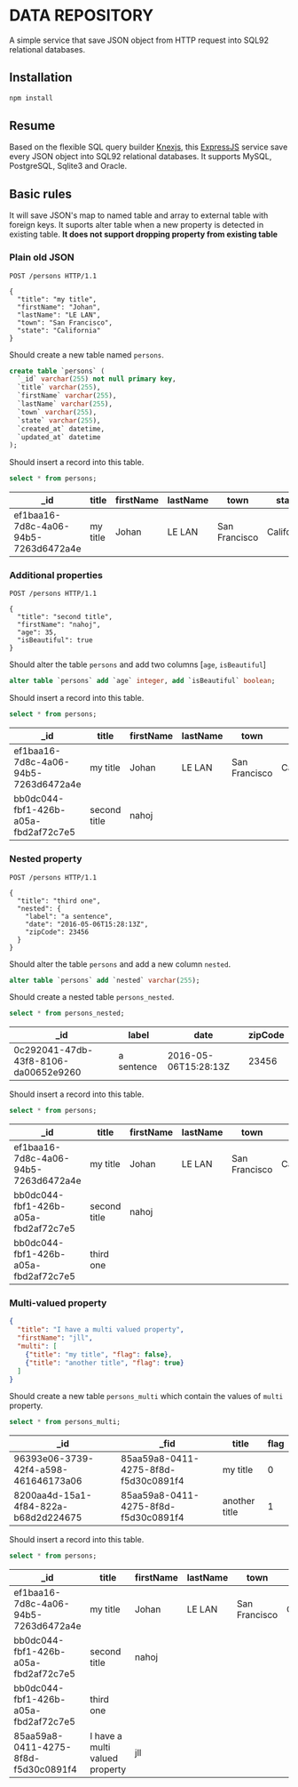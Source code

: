 # DATA REPOSITORY

A simple service that save JSON object from HTTP request into SQL92 relational databases.

## Installation

```sh
npm install
```

## Resume

Based on the flexible SQL query builder [Knexjs](https://github.com/tgriesser/knex), this [ExpressJS](http://expressjs.com/) service save every JSON object into SQL92 relational databases. It supports MySQL, PostgreSQL, Sqlite3 and Oracle.

## Basic rules

It will save JSON's map to named table and array to external table with foreign keys. 
It suports alter table when a new property is detected in existing table. 
**It does not support dropping property from existing table**

### Plain old JSON
```http
POST /persons HTTP/1.1

{
  "title": "my title",
  "firstName": "Johan",
  "lastName": "LE LAN",
  "town": "San Francisco",
  "state": "California"
}
```
Should create a new table named `persons`.
```sql
create table `persons` (
  `_id` varchar(255) not null primary key, 
  `title` varchar(255), 
  `firstName` varchar(255), 
  `lastName` varchar(255), 
  `town` varchar(255), 
  `state` varchar(255), 
  `created_at` datetime, 
  `updated_at` datetime
);
```
Should insert a record into this table.
```sql
select * from persons;
```

| _id | title | firstName | lastName | town | state |
|----------|----------|-----------|----------|---------------|------------|
| ef1baa16-7d8c-4a06-94b5-7263d6472a4e | my title | Johan | LE LAN | San Francisco | California |

### Additional properties
```http
POST /persons HTTP/1.1

{
  "title": "second title",
  "firstName": "nahoj",
  "age": 35,
  "isBeautiful": true
}
```
Should alter the table `persons` and add two columns [`age`, `isBeautiful`]
```sql
alter table `persons` add `age` integer, add `isBeautiful` boolean;
```
Should insert a record into this table.
```sql
select * from persons;
```

| _id | title | firstName | lastName | town | state | age | isBeautiful |
|----------|----------|-----------|----------|---------------|------------|------------|------------|
| ef1baa16-7d8c-4a06-94b5-7263d6472a4e | my title | Johan | LE LAN | San Francisco | California |
| bb0dc044-fbf1-426b-a05a-fbd2af72c7e5 | second title | nahoj | | | | 35 | 1 |

### Nested property
```http
POST /persons HTTP/1.1

{
  "title": "third one",
  "nested": {
    "label": "a sentence",
    "date": "2016-05-06T15:28:13Z",
    "zipCode": 23456
  }
}
```
Should alter the table `persons` and add a new column `nested`.
```sql
alter table `persons` add `nested` varchar(255);
```
Should create a nested table `persons_nested`.
```sql
select * from persons_nested;
```

| _id | label | date | zipCode |
|----------|----------|-----------|----------|
| 0c292041-47db-43f8-8106-da00652e9260 | a sentence | 2016-05-06T15:28:13Z | 23456 |

Should insert a record into this table.
```sql
select * from persons;
```

| _id | title | firstName | lastName | town | state | age | isBeautiful | nested |
|----------|----------|-----------|----------|---------------|------------|------------|------------|------------|
| ef1baa16-7d8c-4a06-94b5-7263d6472a4e | my title | Johan | LE LAN | San Francisco | California | | | | |
| bb0dc044-fbf1-426b-a05a-fbd2af72c7e5 | second title | nahoj | | | | 35 | 1 | |
| bb0dc044-fbf1-426b-a05a-fbd2af72c7e5 | third one | | | | | | | 0c292041-47db-43f8-8106-da00652e9260 |

### Multi-valued property
```json
{
  "title": "I have a multi valued property",
  "firstName": "jll",
  "multi": [
    {"title": "my title", "flag": false},
    {"title": "another title", "flag": true}
  ]
}
```
Should create a new table `persons_multi` which contain the values of `multi` property.
```sql
select * from persons_multi;
```

| _id | _fid | title | flag |
|----------|----------|-----------|----------|
| 96393e06-3739-42f4-a598-461646173a06 | 85aa59a8-0411-4275-8f8d-f5d30c0891f4 | my title | 0 |
| 8200aa4d-15a1-4f84-822a-b68d2d224675 | 85aa59a8-0411-4275-8f8d-f5d30c0891f4 | another title | 1 |

Should insert a record into this table.
```sql
select * from persons;
```

| _id | title | firstName | lastName | town | state | age | isBeautiful | nested |
|----------|----------|-----------|----------|---------------|------------|------------|------------|------------|
| ef1baa16-7d8c-4a06-94b5-7263d6472a4e | my title | Johan | LE LAN | San Francisco | California | | | | |
| bb0dc044-fbf1-426b-a05a-fbd2af72c7e5 | second title | nahoj | | | | 35 | 1 | |
| bb0dc044-fbf1-426b-a05a-fbd2af72c7e5 | third one | | | | | | | 0c292041-47db-43f8-8106-da00652e9260 |
| 85aa59a8-0411-4275-8f8d-f5d30c0891f4 | I have a multi valued property | jll | | | | | | |
